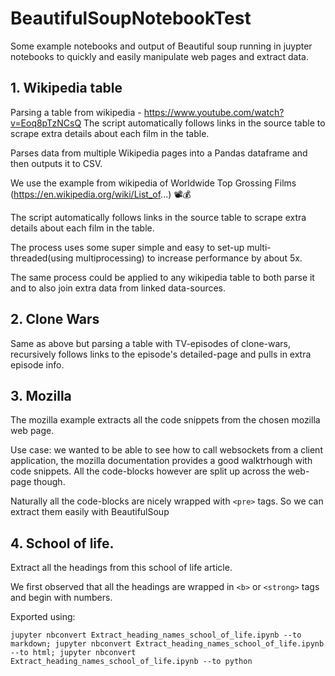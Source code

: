 # BeautifulSoupNotebookTest
Some example notebooks and output of Beautiful soup running in juypter notebooks to quickly and 
easily manipulate web pages and extract data.

## 1. Wikipedia table 
Parsing a table from wikipedia - https://www.youtube.com/watch?v=Eoq8pTzNCsQ
The script automatically follows links in the source table to scrape extra details about each film in the table. 

Parses data from multiple Wikipedia pages into a Pandas dataframe and then outputs it to CSV. 

We use the example from wikipedia of Worldwide Top Grossing Films (https://en.wikipedia.org/wiki/List_of...) 📽💰 

The script automatically follows links in the source table to scrape extra details about each film in the table. 

The process uses some super simple and easy to set-up multi-threaded(using multiprocessing) to increase performance by about 5x.

The same process could be applied to any wikipedia table to both parse it and to also join extra data from linked data-sources.

## 2. Clone Wars

Same as above but parsing a table with TV-episodes of clone-wars, recursively follows links to the episode's detailed-page and pulls in extra episode info.



## 3. Mozilla
The mozilla example extracts all the code snippets from the chosen mozilla web page.

Use case: we wanted to be able to see how to call websockets from a client application, the mozilla
documentation provides a good walktrhough with code snippets. All the code-blocks however are split 
up across the web-page though. 

Naturally all the code-blocks are nicely wrapped with `<pre>` tags. So we can extract them easily 
with BeautifulSoup

## 4. School of life.

Extract all the headings from this school of life article. 

We first observed that all the headings are wrapped in `<b>` or `<strong>` tags and begin with 
numbers.


Exported using:

``` fish
jupyter nbconvert Extract_heading_names_school_of_life.ipynb --to markdown; jupyter nbconvert Extract_heading_names_school_of_life.ipynb --to html; jupyter nbconvert Extract_heading_names_school_of_life.ipynb --to python
```
